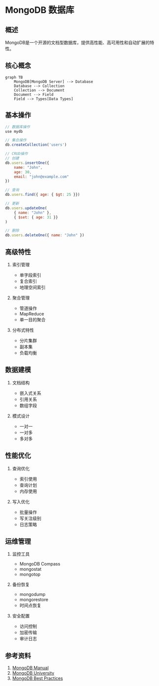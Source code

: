 # MongoDB 数据库

## 概述
MongoDB是一个开源的文档型数据库，提供高性能、高可用性和自动扩展的特性。

## 核心概念
```mermaid
graph TB
    MongoDB[MongoDB Server] --> Database
    Database --> Collection
    Collection --> Document
    Document --> Field
    Field --> Types[Data Types]
```

## 基本操作
```javascript
// 数据库操作
use mydb

// 集合操作
db.createCollection('users')

// CRUD操作
// 创建
db.users.insertOne({
    name: "John",
    age: 30,
    email: "john@example.com"
})

// 查询
db.users.find({ age: { $gt: 25 }})

// 更新
db.users.updateOne(
    { name: "John" },
    { $set: { age: 31 }}
)

// 删除
db.users.deleteOne({ name: "John" })
```

## 高级特性
1. 索引管理
   - 单字段索引
   - 复合索引
   - 地理空间索引

2. 聚合管理
   - 管道操作
   - MapReduce
   - 单一目的聚合

3. 分布式特性
   - 分片集群
   - 副本集
   - 负载均衡

## 数据建模
1. 文档结构
   - 嵌入式关系
   - 引用关系
   - 数组字段

2. 模式设计
   - 一对一
   - 一对多
   - 多对多

## 性能优化
1. 查询优化
   - 索引使用
   - 查询计划
   - 内存使用

2. 写入优化
   - 批量操作
   - 写关注级别
   - 日志策略

## 运维管理
1. 监控工具
   - MongoDB Compass
   - mongostat
   - mongotop

2. 备份恢复
   - mongodump
   - mongorestore
   - 时间点恢复

3. 安全配置
   - 访问控制
   - 加密传输
   - 审计日志

## 参考资料
1. [MongoDB Manual](https://docs.mongodb.com/manual/)
2. [MongoDB University](https://university.mongodb.com/)
3. [MongoDB Best Practices](https://www.mongodb.com/blog/channel/best-practices)
